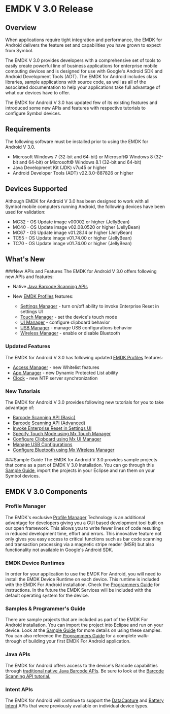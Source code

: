 # EMDK V 3.0 Release

## Overview

When applications require tight integration and performance, the EMDK for Android delivers the feature set and capabilities you have grown to expect from Symbol.

The EMDK V 3.0 provides developers with a comprehensive set of tools to easily create powerful line of business applications for enterprise mobile computing devices and is designed for use with Google's Android SDK and Android Development Tools (ADT). The EMDK for Android includes class libraries, sample applications with source code, as well as all of the associated documentation to help your applications take full advantage of what our devices have to offer.

The EMDK for Android V 3.0 has updated few of its existing features and introduced some new APIs and features with respective tutorials to configure Symbol devices.  

## Requirements
The following software must be installed prior to using the EMDK for Android V 3.0.

* Microsoft Windows 7 (32-bit and 64-bit)  or Microsoft&copy; Windows 8 (32-bit and 64-bit) or Microsoft&copy; Windows 8.1 (32-bit and 64-bit)
* Java Development Kit (JDK) v7u45 or higher
* Android Developer Tools (ADT) v22.3.0-887826 or higher

## Devices Supported
Although EMDK for Android V 3.0 has been designed to work with all Symbol mobile computers running Android, the following devices have been used for validation:

* MC32 - OS Update image v00002 or higher (JellyBean)
* MC40 - OS Update image v02.08.0520 or higher (JellyBean)
* MC67 - OS Update image v01.28.14 or higher (JellyBean)
* TC55 - OS Update image v01.74.00 or higher (JellyBean)
* TC70 - OS Update image v01.74.00 or higher (JellyBean)

## What's New

###New APIs and Features
The EMDK for Android V 3.0 offers following new APIs and features: 

* Native [Java Barcode Scanning APIs](https://developer.motorolasolutions.com/docs/DOC-2190#barcode-apis)

* New [EMDK Profiles](https://developer.motorolasolutions.com/docs/DOC-2169) features:
	* [Settings Manager](https://developer.motorolasolutions.com/docs/DOC-2646) - turn on/off ability to invoke Enterprise Reset in settings UI
	* [Touch Manager](https://developer.motorolasolutions.com/docs/DOC-2652) - set the device's touch mode
	* [UI Manager](https://developer.motorolasolutions.com/docs/DOC-2653) - configure clipboard behavior
	* [USB Manager](https://developer.motorolasolutions.com/docs/DOC-2647) - manage USB configurations behavior
	* [Wireless Manager](https://developer.motorolasolutions.com/docs/DOC-2654) - enable or disable Bluetooth

### Updated Features 
The EMDK for Android V 3.0 has following updated [EMDK Profiles](https://developer.motorolasolutions.com/docs/DOC-2169) features:

* [Access Manager](https://developer.motorolasolutions.com/docs/DOC-2283) - new Whitelist features
* [App Manager](https://developer.motorolasolutions.com/docs/DOC-2284) - new Dynamic Protected List ability
* [Clock](https://developer.motorolasolutions.com/docs/DOC-2286) - new NTP server synchronization

### New Tutorials
The EMDK for Android V 3.0 provides following new tutorials for you to take advantage of:

* [Barcode Scanning API (Basic)](https://developer.motorolasolutions.com/docs/DOC-2659)
* [Barcode Scanning API (Advanced)](https://developer.motorolasolutions.com/docs/DOC-2658)
* [Invoke Enterprise Reset in Settings UI](https://developer.motorolasolutions.com/docs/DOC-2662)
* [Specify Touch Mode using Mx Touch Manager](https://developer.motorolasolutions.com/docs/DOC-2663)
* [Configure Clipboard using Mx UI Manager](https://developer.motorolasolutions.com/docs/DOC-2672)
* [Manage USB Configurations](https://developer.motorolasolutions.com/docs/DOC-2664)
* [Configure Bluetooth using Mx Wireless Manager](https://developer.motorolasolutions.com/docs/DOC-2666)

###Sample Guide
The EMDK for Android V 3.0 provides sample projects that come as a part of EMDK V 3.0 Installation. You can go through this [Sample Guide](https://developer.motorolasolutions.com/community/android/emdk/samples), import the projects in your Eclipse and run them on your Symbol devices. 

## EMDK V 3.0 Components

### Profile Manager
The EMDK's exclusive [Profile Manager](https://developer.motorolasolutions.com/docs/DOC-2169#using-the-emdk-profile-manager) Technology is an additional advantage for developers giving you a GUI based development tool built on our open framework. This allows you to write fewer lines of code resulting in reduced development time, effort and errors. This innovative feature not only gives you easy access to critical functions such as bar code scanning and transaction processing via a magnetic stripe reader (MSR) but also functionality not available in Google's Android SDK.
   
### EMDK Device Runtimes
In order for your application to use the EMDK For Android, you will need to install the EMDK Device Runtime on each device. This runtime is included with the EMDK For Android installation. Check the [Programmers Guide](https://developer.motorolasolutions.com/docs/DOC-2184) for instructions. In the future the EMDK Services will be included with the default operating system for the device.

### Samples & Programmer's Guide
There are sample projects that are included as part of the EMDK For Android installation. You can import the project into Eclipse and run on your device. Look at the [Sample Guide](https://developer.motorolasolutions.com/community/android/emdk/samples) for more details on using these samples. You can also reference the [Programmers Guide](https://developer.motorolasolutions.com/docs/DOC-2184) for a complete walk-through of building your first EMDK For Android application.

### Java APIs
The EMDK for Android offers access to the device's Barcode capabilities through [traditional native Java Barcode APIs](https://developer.motorolasolutions.com/docs/DOC-2190#barcode-apis). Be sure to look at the [Barcode Scanning API tutorial.](https://developer.motorolasolutions.com/docs/DOC-2659)

### Intent APIs
The EMDK for Android will continue to support the [DataCapture](https://developer.motorolasolutions.com/docs/DOC-2191) and [Battery Intent](https://developer.motorolasolutions.com/docs/DOC-2192) APIs that were previously available on individual device types. 
